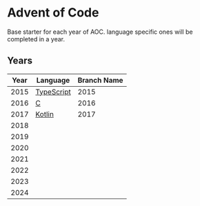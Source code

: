 # Advent of Code <YEAR>
Base starter for each year of AOC.
language specific ones will be completed in a year.

## Years

| Year | Language                                      | Branch Name |
| ---- | --------------------------------------------- | ----------- |
| 2015 | [TypeScript](https://www.typescriptlang.org/) | 2015        |
| 2016 | [C]() | 2016 |
| 2017 | [Kotlin]() | 2017 |
| 2018 |  | |
| 2019 |  | |
| 2020 |  | |
| 2021 |  | |
| 2022 |  | |
| 2023 |  | |
| 2024 |  | |
